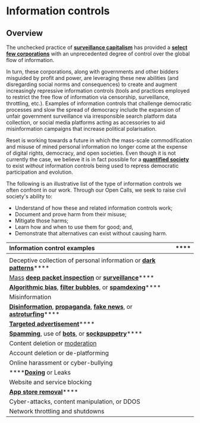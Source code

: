 # Information controls

## Overview

The unchecked practice of [**surveillance capitalism**](../../introduction/#our-visions-most-pressing-threat) has provided a [**select few corporations**](https://en.wikipedia.org/wiki/Big_Tech) with an unprecedented degree of control over the global flow of information. 

In turn, these corporations, along with governments and other bidders misguided by profit and power, are leveraging these new abilities \(and disregarding social norms and consequences\) to create and augment increasingly repressive information controls \(tools and practices employed to restrict the free flow of information via censorship, surveillance, throttling, etc.\). Examples of information controls that challenge democratic processes and slow the spread of democracy include the expansion of unfair government surveillance via irresponsible search platform data collection, or social media platforms acting as accessories to aid misinformation campaigns that increase political polarisation.

Reset is working towards a future in which the mass-scale commodification and misuse of mined personal information no longer come at the expense of digital rights, democracy, and open societies. Even though it is not currently the case, we believe it is in fact possible for a [**quantified society**](https://www.opensocietyfoundations.org/explainers/life-quantified-society) to exist _without_ information controls being used to repress democratic participation and evolution. 

The following is an illustrative list of the type of information controls we often confront in our work. Through our Open Calls, we seek to raise civil society's ability to: 

* Understand of how these and related information controls work;
* Document and prove harm from their misuse;
* Mitigate those harms;
* Learn how and when to use them for good; and,
* Demonstrate that alternatives can exist without causing harm.

| **Information control examples** | \*\*\*\* |
| :--- | :--- |
|  |  |
| Deceptive collection of personal information or [**dark patterns**](https://en.wikipedia.org/wiki/Dark_pattern)\*\*\*\* |  |
| [Mass](https://en.wikipedia.org/wiki/Mass_surveillance) [**deep packet inspection**](https://en.wikipedia.org/wiki/Deep_packet_inspection) or [**surveillance**](https://en.wikipedia.org/wiki/Surveillance_abuse)\*\*\*\* |  |
| [**Algorithmic bias**](https://en.wikipedia.org/wiki/Algorithmic_bias), [**filter bubbles**](https://en.wikipedia.org/wiki/Filter_bubble), or [**spamdexing**](https://en.wikipedia.org/wiki/Spamdexing)\*\*\*\* |  |
| Misinformation |  |
| [**Disinformation**](https://en.wikipedia.org/wiki/Disinformation), [**propaganda**](https://en.wikipedia.org/wiki/Propaganda), [**fake news**](https://en.wikipedia.org/wiki/Fake_news_website), or [**astroturfing**](https://en.wikipedia.org/wiki/Astroturfing)\*\*\*\* |  |
| [**Targeted advertisement**](https://en.wikipedia.org/wiki/Targeted_advertising)\*\*\*\* |  |
| [**Spamming**](https://en.wikipedia.org/wiki/Spamming), use of [**bots**](https://en.wikipedia.org/wiki/Social_bot), or [**sockpuppetry**](https://en.wikipedia.org/wiki/Sockpuppet_%28Internet%29)\*\*\*\* |  |
| Content deletion or [moderation](https://en.wikipedia.org/wiki/Moderation_system) |  |
| Account deletion or de-platforming |  |
| Online harassment or cyber-bullying |  |
| \*\*\*\*[**Doxing**](https://en.wikipedia.org/wiki/Doxing) or Leaks |  |
| Website and service blocking |  |
| [**App store removal**](https://en.wikipedia.org/wiki/Censorship_of_the_iTunes_Store)\*\*\*\* |  |
| Cyber-attacks, content manipulation, or DDOS |  |
| Network throttling and shutdowns |  |




